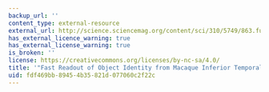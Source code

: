 ```yaml
---
backup_url: ''
content_type: external-resource
external_url: http://science.sciencemag.org/content/sci/310/5749/863.full.pdf?casa_token=KJiHSWLrshIAAAAA:FKLW9zUrMFf0n0qtVXKa-8WQqapjJ012H80-IWSPE8z80Q7xVi8THWosn34fzFj2r5vCi9ZVhbH4RUU
has_external_licence_warning: true
has_external_license_warning: true
is_broken: ''
license: https://creativecommons.org/licenses/by-nc-sa/4.0/
title: '"Fast Readout of Object Identity from Macaque Inferior Temporal Cortex."'
uid: fdf469bb-8945-4b35-821d-077060c2f22c
---
```

